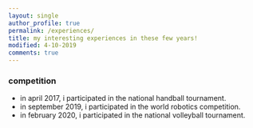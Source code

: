 ```yaml
---
layout: single
author_profile: true
permalink: /experiences/
title: my interesting experiences in these few years!
modified: 4-10-2019
comments: true
---
```


### competition
* in april 2017, i participated in the national handball tournament.
* in september 2019, i participated in the world robotics competition.
* in february 2020, i participated in the national volleyball tournament.




